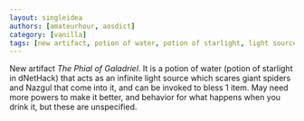 ```yaml
---
layout: singleidea
authors: [amateurhour, aosdict]
category: [vanilla]
tags: [new artifact, potion of water, potion of starlight, light sources, giant spider, nazgul, scaring]
---
```

New artifact *The Phial of Galadriel*. It is a potion of water (potion of
starlight in dNetHack) that acts as an infinite light source which scares giant
spiders and Nazgul that come into it, and can be invoked to bless 1 item. May
need more powers to make it better, and behavior for what happens when you drink
it, but these are unspecified.
